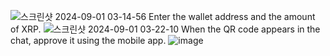 ![스크린샷 2024-09-01 03-14-56](https://github.com/user-attachments/assets/11f51dba-8247-4a68-8486-8ab3c84bd27e)
Enter the wallet address and the amount of XRP.
![스크린샷 2024-09-01 03-22-10](https://github.com/user-attachments/assets/c66cbfb4-2aa2-4922-9dbe-fb669c083042)
When the QR code appears in the chat, approve it using the mobile app.
![image](https://github.com/user-attachments/assets/cb9cb229-8ec3-4700-aebb-303d9706beca)
